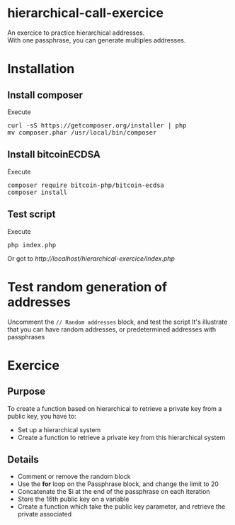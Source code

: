 # hierarchical-call-exercice
An exercice to practice hierarchical addresses.<br />
With one passphrase, you can generate multiples addresses.

<h1>Installation</h1>
<h2>Install composer</h2>
Execute
<pre>
curl -sS https://getcomposer.org/installer | php
mv composer.phar /usr/local/bin/composer
</pre>

<h2>Install bitcoinECDSA</h2>
Execute
<pre>
composer require bitcoin-php/bitcoin-ecdsa
composer install
</pre>

<h2>Test script</h2>
Execute
<pre>
php index.php
</pre>
Or got to 
<i>http://localhost/hierarchical-exercice/index.php</i>

<h1>Test random generation of addresses</h1>
Uncomment the <code>// Random addresses</code> block, and test the script
It's illustrate that you can have random addresses, or predetermined addresses with passphrases


<h1>Exercice</h1>
<h2>Purpose</h2>
To create a function based on hierarchical to retrieve a private key from a public key, you have to:
<ul>
<li>Set up a hierarchical system</li>
<li>Create a function to retrieve a private key from this hierarchical system</li>
</ul>
<h2>Details</h2>
<ul>
<li>Comment or remove the random block</li>
<li>Use the <strong>for</strong> loop on the Passphrase block, and change the limit to 20</li>
<li>Concatenate the $i at the end of the passphrase on each iteration</li>
<li>Store the 16th public key on a variable</li>
<li>Create a function which take the public key parameter, and retrieve the private associated</li>
</ul>




